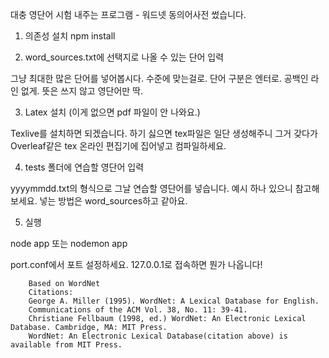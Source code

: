 대충 영단어 시험 내주는 프로그램 - 워드넷 동의어사전 썼습니다.

1. 의존성 설치
npm install

2. word_sources.txt에 선택지로 나올 수 있는 단어 입력

그냥 최대한 많은 단어를 넣어봅시다. 수준에 맞는걸로. 단어 구분은 엔터로. 공백인 라인 없게. 뜻은 쓰지 않고 영단어만 딱.

3. Latex 설치 (이게 없으면 pdf 파일이 안 나와요.)

Texlive를 설치하면 되겠습니다. 하기 싫으면 tex파일은 일단 생성해주니 그거 갖다가 Overleaf같은 tex 온라인 편집기에 집어넣고 컴파일하세요.

4. tests 폴더에 연습할 영단어 입력

yyyymmdd.txt의 형식으로 그날 연습할 영단어를 넣습니다. 예시 하나 있으니 참고해보세요. 넣는 방법은 word_sources하고 같아요.

5. 실행

node app 또는 nodemon app

port.conf에서 포트 설정하세요. 127.0.0.1로 접속하면 뭔가 나옵니다!



        Based on WordNet
        Citations:
        George A. Miller (1995). WordNet: A Lexical Database for English.
        Communications of the ACM Vol. 38, No. 11: 39-41.
        Christiane Fellbaum (1998, ed.) WordNet: An Electronic Lexical Database. Cambridge, MA: MIT Press.
        WordNet: An Electronic Lexical Database(citation above) is available from MIT Press.
